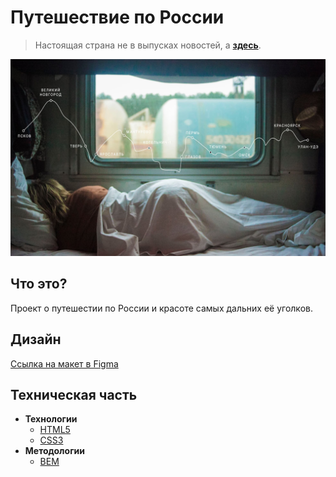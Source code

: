 # Путешествие по России
> Настоящая страна не в выпусках новостей, а **[здесь](https://gmvrpw.github.io/russian-travel-bootcamp/)**.

<img src="./images/lead-image.jpg" alt='Вырезка из картины "Опять двойка" Фёдора Решетникова'/>

## Что это?

Проект о путешестии по России и красоте самых дальних её уголков.  

## Дизайн

[Ссылка на макет в Figma](https://www.figma.com/file/5S2WSbEFL6awjVWJ0NWL8Q/Sprint-3_-Russia-_-desktop-mobile?node-id=28503%3A0)

## Техническая часть

* **Технологии**
  * [HTML5](https://www.w3.org/TR/2011/WD-html5-20110405/)
  * [CSS3](https://www.w3.org/Style/CSS/specs.en.html)
* **Методологии**
  * [BEM](https://en.bem.info/methodology/) 

